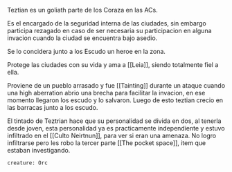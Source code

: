 Teztian es un goliath parte de los Coraza en las ACs.

Es el encargado de la seguridad interna de las ciudades, sin embargo participa rezagado en caso de ser necesaria su participacion en alguna invacion cuando la ciudad se encuentra bajo asedio.

Se lo concidera junto a los Escudo un heroe en la zona.

Protege las ciudades con su vida y ama a [[Leia]], siendo totalmente fiel a ella.

Proviene de un pueblo arrasado y fue [[Tainting]] durante un ataque cuando una high aberration abrio una brecha para facilitar la invacion, en ese momento llegaron los escudo y lo salvaron. Luego de esto teztian crecio en las barracas junto a los escudo.

El tintado de Teztrian hace que su personalidad se divida en dos, al tenerla desde joven, esta personalidad ya es practicamente independiente y estuvo infiltrado en el [[Culto Neirtnun]], para ver si eran una amenaza. No logro infiltrarse pero les robo la tercer parte [[The pocket space]], item que estaban investigando.



```statblock
creature: Orc

```
